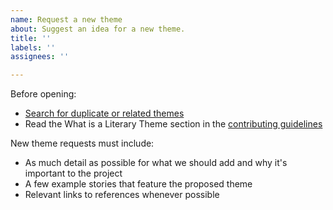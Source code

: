 ```yaml
---
name: Request a new theme
about: Suggest an idea for a new theme.
title: ''
labels: ''
assignees: ''

---
```


Before opening:

- [Search for duplicate or related themes](https://themeontology.org/themes)
- Read the What is a Literary Theme section in the [contributing guidelines](https://github.com/theme-ontology/themes/blob/master/.github/CONTRIBUTING.md)

New theme requests must include:

- As much detail as possible for what we should add and why it's important to the project
- A few example stories that feature the proposed theme
- Relevant links to references whenever possible

